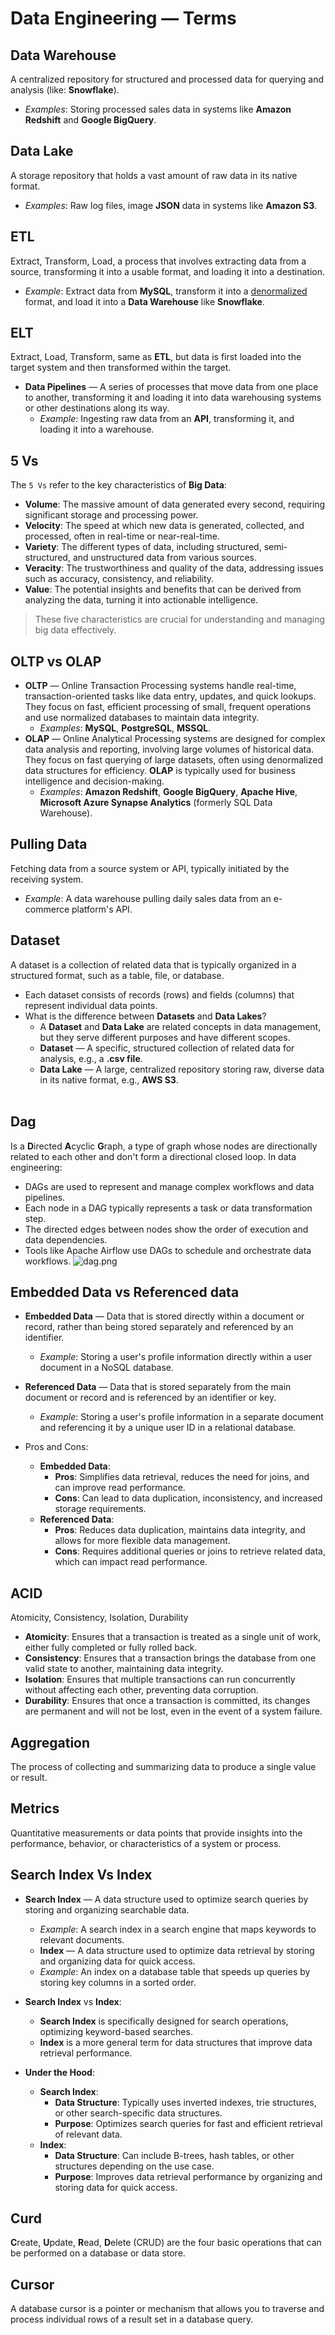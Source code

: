 # Data Engineering — Terms

## Data Warehouse
A centralized repository for structured and processed data for querying and analysis (like: **Snowflake**).
  * _Examples_: Storing processed sales data in systems like **Amazon Redshift** and **Google BigQuery**.

## Data Lake 
A storage repository that holds a vast amount of raw data in its native format.
  * _Examples_: Raw log files, image **JSON** data in systems like **Amazon S3**.

## ETL
Extract, Transform, Load, a process that involves extracting data from a source, transforming it into a usable format, and loading it into a destination.
  * _Example_: Extract data from **MySQL**, transform it into a [denormalized](dictionary.md#denormalization) format, and load it into a **Data Warehouse** like **Snowflake**.

## ELT
Extract, Load, Transform, same as **ETL**, but data is first loaded into the target system and then transformed within the target.

* **Data Pipelines** — A series of processes that move data from one place to another, transforming it and loading it into data warehousing systems or other destinations along its way.
  * _Example_: Ingesting raw data from an **API**, transforming it, and loading it into a warehouse.

## 5 Vs
The `5 Vs` refer to the key characteristics of **Big Data**:
  * **Volume**: The massive amount of data generated every second, requiring significant storage and processing power.
  * **Velocity**: The speed at which new data is generated, collected, and processed, often in real-time or near-real-time.
  * **Variety**: The different types of data, including structured, semi-structured, and unstructured data from various sources.
  * **Veracity**: The trustworthiness and quality of the data, addressing issues such as accuracy, consistency, and reliability.
  * **Value**: The potential insights and benefits that can be derived from analyzing the data, turning it into actionable intelligence.
  > These five characteristics are crucial for understanding and managing big data effectively.

## OLTP vs OLAP
  * **OLTP** — Online Transaction Processing systems handle real-time, transaction-oriented tasks like data entry, updates, and quick lookups. They focus on fast, efficient processing of small, frequent operations and use normalized databases to maintain data integrity.
    * _Examples_: **MySQL**, **PostgreSQL**, **MSSQL**.
  * **OLAP** — Online Analytical Processing systems are designed for complex data analysis and reporting, involving large volumes of historical data. They focus on fast querying of large datasets, often using denormalized data structures for efficiency. **OLAP** is typically used for business intelligence and decision-making.
    * _Examples_: **Amazon Redshift**, **Google BigQuery**, **Apache Hive**, **Microsoft Azure Synapse Analytics** (formerly SQL Data Warehouse).

## Pulling Data
Fetching data from a source system or API, typically initiated by the receiving system.
  * _Example_: A data warehouse pulling daily sales data from an e-commerce platform's API.

## Dataset
A dataset is a collection of related data that is typically organized in a structured format, such as a table, file, or database.
  * Each dataset consists of records (rows) and fields (columns) that represent individual data points.
  * What is the difference between **Datasets** and **Data Lakes**?
    * A **Dataset** and **Data Lake** are related concepts in data management, but they serve different purposes and have different scopes.
    * **Dataset** — A specific, structured collection of related data for analysis, e.g., a **.csv file**.
    * **Data Lake** — A large, centralized repository storing raw, diverse data in its native format, e.g., **AWS S3**.
      <br /><br />

## Dag
Is a **D**irected **A**cyclic **G**raph, a type of graph whose nodes are directionally related to each other and don't form a directional closed loop. In data engineering:
  * DAGs are used to represent and manage complex workflows and data pipelines.
  * Each node in a DAG typically represents a task or data transformation step.
  * The directed edges between nodes show the order of execution and data dependencies.
  * Tools like Apache Airflow use DAGs to schedule and orchestrate data workflows.
![dag.png](../../images/dag.png)


## Embedded Data vs Referenced data
* **Embedded Data** — Data that is stored directly within a document or record, rather than being stored separately and referenced by an identifier.
    * _Example_: Storing a user's profile information directly within a user document in a NoSQL database.
* **Referenced Data** — Data that is stored separately from the main document or record and is referenced by an identifier or key.
    * _Example_: Storing a user's profile information in a separate document and referencing it by a unique user ID in a relational database.

* Pros and Cons:
    * **Embedded Data**:
        * **Pros**: Simplifies data retrieval, reduces the need for joins, and can improve read performance.
        * **Cons**: Can lead to data duplication, inconsistency, and increased storage requirements.
    * **Referenced Data**:
        * **Pros**: Reduces data duplication, maintains data integrity, and allows for more flexible data management.
        * **Cons**: Requires additional queries or joins to retrieve related data, which can impact read performance.

## ACID 
Atomicity, Consistency, Isolation, Durability 

* **Atomicity**: Ensures that a transaction is treated as a single unit of work, either fully completed or fully rolled back.
* **Consistency**: Ensures that a transaction brings the database from one valid state to another, maintaining data integrity.
* **Isolation**: Ensures that multiple transactions can run concurrently without affecting each other, preventing data corruption.
* **Durability**: Ensures that once a transaction is committed, its changes are permanent and will not be lost, even in the event of a system failure.


## Aggregation
The process of collecting and summarizing data to produce a single value or result.


## Metrics
Quantitative measurements or data points that provide insights into the performance, 
behavior, or characteristics of a system or process.


## Search Index Vs Index
* **Search Index** — A data structure used to optimize search queries by storing and organizing searchable data.
    * _Example_: A search index in a search engine that maps keywords to relevant documents.
    * **Index** — A data structure used to optimize data retrieval by storing and organizing data for quick access.
    * _Example_: An index on a database table that speeds up queries by storing key columns in a sorted order.
* **Search Index** vs **Index**:
    * **Search Index** is specifically designed for search operations, optimizing keyword-based searches.
    * **Index** is a more general term for data structures that improve data retrieval performance.
  
* **Under the Hood**:
    * **Search Index**:
        * **Data Structure**: Typically uses inverted indexes, trie structures, or other search-specific data structures.
        * **Purpose**: Optimizes search queries for fast and efficient retrieval of relevant data.
    * **Index**:
        * **Data Structure**: Can include B-trees, hash tables, or other structures depending on the use case.
        * **Purpose**: Improves data retrieval performance by organizing and storing data for quick access.

## Curd
**C**reate, **U**pdate, **R**ead, **D**elete (CRUD) are the four basic operations that can be performed on a database or data store.

## Cursor
A database cursor is a pointer or mechanism that allows you to
traverse and process individual rows of a result set in a database query.

<!-- TODO

b + tree

b - trees

CAP theorem

base in nosql?

clickhouse vs mongo?

RDBMS
DBMS

accumulate data

unwind

log n
-->